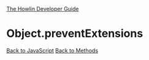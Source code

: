 [The Howlin Developer Guide](/index.md)



Object.preventExtensions
========================

[Back to JavaScript](../index.md)
[Back to Methods](../methods.md)



